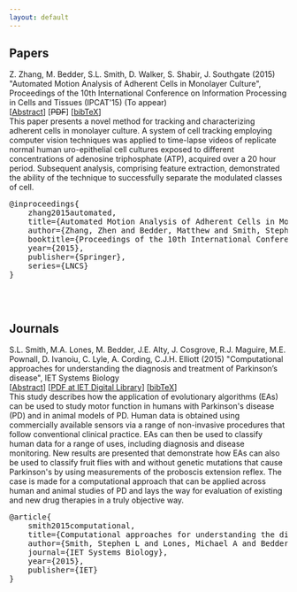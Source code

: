 ```yaml
---
layout: default
---
```


## Papers

<div class="publication" id="zhang2015automated">
	<span class="authors">Z. Zhang, M. Bedder, S.L. Smith, D. Walker, S. Shabir, J. Southgate</span>
	<span class="year">(2015)</span>
	<span class="title">"Automated Motion Analysis of Adherent Cells in Monolayer Culture"</span>,
	<span class="location">Proceedings of the 10th International Conference on Information Processing in Cells and Tissues (IPCAT'15)</span>
	<span class="notes">(To appear)</span>
	<div class="links">
		<span class="links_abstract">[<a href="#zhang2015automated_abstract" class="reveal" rel="zhang2015automated_abstract">Abstract</a>]</span>
		<span class="links_pdf">[<strike>PDF</strike>]</span>
		<span class="links_bibtex">[<a href="#zhang2015automated_bibtex" class="reveal" rel="zhang2015automated_bibtex">bibTeX</a>]</span>
	</div>
	<div class="abstract" id="zhang2015automated_abstract">
		This paper presents a novel method for tracking and characterizing adherent cells in monolayer culture. A system of cell tracking employing computer vision techniques was applied to time-lapse videos of replicate normal human uro-epithelial cell cultures exposed to different concentrations of adenosine triphosphate (ATP), acquired over a 20 hour period. Subsequent analysis, comprising feature extraction, demonstrated the ability of the technique to successfully separate the modulated classes of cell.
	</div>
	<pre class="bibtex" id="zhang2015automated_bibtex">
@inproceedings{
	zhang2015automated,
	title={Automated Motion Analysis of Adherent Cells in Monolayer Culture},
	author={Zhang, Zhen and Bedder, Matthew and Smith, Stephen L and Walker, Dawn and Shabir, Saqib and Southgate, Jennifer},
	booktitle={Proceedings of the 10th International Conference on Information Processing in Cells and Tissues},
	year={2015},
	publisher={Springer},
	series={LNCS}
}
	</pre>
</div>

<br/>

## Journals

<div class="publication" id="smith2015computational">
	<span class="authors">S.L. Smith, M.A. Lones, M. Bedder, J.E. Alty, J. Cosgrove, R.J. Maguire, M.E. Pownall, D. Ivanoiu, C. Lyle, A. Cording, C.J.H. Elliott</span>
	<span class="year">(2015)</span>
	<span class="title">"Computational approaches for understanding the diagnosis and treatment of Parkinson’s disease"</span>,
	<span class="location">IET Systems Biology</span>
	<span class="notes"></span>
	<div class="links">
		<span class="links_abstract">[<a href="#smith2015computational_abstract" class="reveal" rel="smith2015computational_abstract">Abstract</a>]</span>
		<span class="links_pdf">[<a href="http://digital-library.theiet.org/content/journals/10.1049/iet-syb.2015.0030">PDF at IET Digital Library</a>]</span>
		<span class="links_bibtex">[<a href="#smith2015computational_bibtex" class="reveal" rel="smith2015computational_bibtex">bibTeX</a>]</span>
	</div>
	<div class="abstract" id="smith2015computational_abstract">
		This study describes how the application of evolutionary algorithms (EAs) can be used to study motor function in humans with Parkinson's disease (PD) and in animal models of PD. Human data is obtained using commercially available sensors via a range of non-invasive procedures that follow conventional clinical practice. EAs can then be used to classify human data for a range of uses, including diagnosis and disease monitoring. New results are presented that demonstrate how EAs can also be used to classify fruit flies with and without genetic mutations that cause Parkinson's by using measurements of the proboscis extension reflex. The case is made for a computational approach that can be applied across human and animal studies of PD and lays the way for evaluation of existing and new drug therapies in a truly objective way.
	</div>
	<pre class="bibtex" id="smith2015computational_bibtex">
@article{
	smith2015computational,
	title={Computational approaches for understanding the diagnosis and treatment of Parkinson's disease},
	author={Smith, Stephen L and Lones, Michael A and Bedder, Matthew and Alty, Jane E and Cosgrove, Jeremy and Maguire, Richard J and Pownall, Mary Elizabeth and Ivanoiu, Diana and Lyle, Camille and Cording, Amy and others},
	journal={IET Systems Biology},
	year={2015},
	publisher={IET}
}
	</pre>
</div>


<script src="{{ site.baseurl }}/js/jquery.min.js"></script>
<script>
$('.links_abstract').show();
$('.links_bibtex').show();
$('.reveal').click(function() {
	var id = $(this).attr('rel');
	$('#' + id).slideToggle('slow');
});
</script>